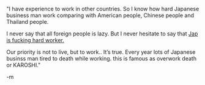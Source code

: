 "I have experience to work in other countries. So I know how hard Japanese business man work comparing with American people, Chinese people and Thailand people.

I never say that all foreign people is lazy. But I never hesitate to say that <a href="http://masamania.com/archives/2004/09/japanese_busine.html">Jap is fucking hard worker.</a>

Our priority is not to live, but to work.. It’s true. Every year lots of Japanese businss man tired to death while working. this is famous as overwork death or KAROSHI."

-m